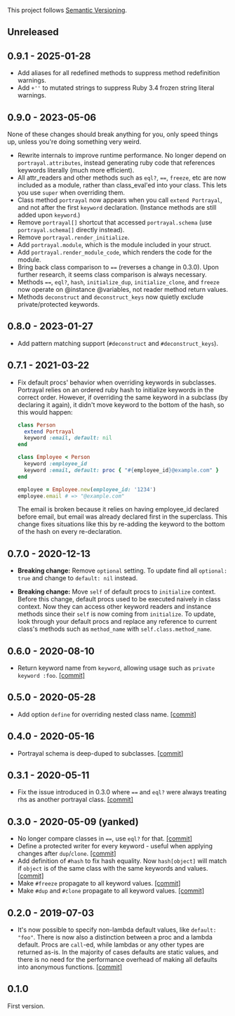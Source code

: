 This project follows [Semantic Versioning](https://semver.org/spec/v2.0.0.html).

## Unreleased

## 0.9.1 - 2025-01-28

* Add aliases for all redefined methods to suppress method redefinition warnings.
* Add `+''` to mutated strings to suppress Ruby 3.4 frozen string literal warnings.

## 0.9.0 - 2023-05-06

None of these changes should break anything for you, only speed things up, unless you're doing something very weird.

* Rewrite internals to improve runtime performance. No longer depend on `portrayal.attributes`, instead generating ruby code that references keywords literally (much more efficient).
* All attr_readers and other methods such as `eql?`, `==`, `freeze`, etc are now included as a module, rather than class_eval'ed into your class. This lets you use `super` when overriding them.
* Class method `portrayal` now appears when you call `extend Portrayal`, and not after the first `keyword` declaration. (Instance methods are still added upon `keyword`.)
* Remove `portrayal[]` shortcut that accessed `portrayal.schema` (use `portrayal.schema[]` directly instead).
* Remove `portrayal.render_initialize`.
* Add `portrayal.module`, which is the module included in your struct.
* Add `portrayal.render_module_code`, which renders the code for the module.
* Bring back class comparison to `==` (reverses a change in 0.3.0). Upon further research, it seems class comparison is always necessary.
* Methods `==`, `eql?`, `hash`, `initialize_dup`, `initialize_clone`, and `freeze` now operate on @instance @variables, not reader method return values.
* Methods `deconstruct` and `deconstruct_keys` now quietly exclude private/protected keywords.

## 0.8.0 - 2023-01-27

* Add pattern matching support (`#deconstruct` and `#deconstruct_keys`).

## 0.7.1 - 2021-03-22

* Fix default procs' behavior when overriding keywords in subclasses. Portrayal relies on an ordered ruby hash to initialize keywords in the correct order. However, if overriding the same keyword in a subclass (by declaring it again), it didn't move keyword to the bottom of the hash, so this would happen:

    ```ruby
    class Person
      extend Portrayal
      keyword :email, default: nil
    end

    class Employee < Person
      keyword :employee_id
      keyword :email, default: proc { "#{employee_id}@example.com" }
    end

    employee = Employee.new(employee_id: '1234')
    employee.email # => "@example.com"
    ```

    The email is broken because it relies on having employee_id declared before email, but email was already declared first in the superclass. This change fixes situations like this by re-adding the keyword to the bottom of the hash on every re-declaration.

## 0.7.0 - 2020-12-13

* **Breaking change:** Remove `optional` setting. To update find all `optional: true` and change to `default: nil` instead.

* **Breaking change:** Move `self` of default procs to `initialize` context. Before this change, default procs used to be executed naively in class context. Now they can access other keyword readers and instance methods since their `self` is now coming from `initialize`. To update, look through your default procs and replace any reference to current class's methods such as `method_name` with `self.class.method_name`.

## 0.6.0 - 2020-08-10

* Return keyword name from `keyword`, allowing usage such as `private keyword :foo`. [[commit]](https://github.com/maxim/portrayal/commit/9e9db2cafc7eae14789c5b84f70efd18898ace76)

## 0.5.0 - 2020-05-28

* Add option `define` for overriding nested class name. [[commit]](https://github.com/maxim/portrayal/commit/665ad297fb71fcdf5f641c672a457ccbe29e4a49)

## 0.4.0 - 2020-05-16

* Portrayal schema is deep-duped to subclasses. [[commit]](https://github.com/maxim/portrayal/commit/f346483a379ce9fbdece72cde8b0844f2d22b1cd)

## 0.3.1 - 2020-05-11

* Fix the issue introduced in 0.3.0 where `==` and `eql?` were always treating rhs as another portrayal class. [[commit]](https://github.com/maxim/portrayal/commit/f6ec8f373c6582f7e8d8f872d289222e4a58f8f6)

## 0.3.0 - 2020-05-09 (yanked)

* No longer compare classes in `==`, use `eql?` for that. [[commit]](https://github.com/maxim/portrayal/commit/9c5a37e4fb91e35d23b22e208344452930452af7)
* Define a protected writer for every keyword - useful when applying changes after `dup`/`clone`. [[commit]](https://github.com/maxim/portrayal/commit/1c0fa6c6357a09760dae39165e864238d231a08e)
* Add definition of `#hash` to fix hash equality. Now `hash[object]` will match if `object` is of the same class with the same keywords and values. [[commit]](https://github.com/maxim/portrayal/commit/ba9e390ab4aea4733ba084ac273da448e313ea53)
* Make `#freeze` propagate to all keyword values. [[commit]](https://github.com/maxim/portrayal/commit/0a734411a6eac08e2355c4277e09a2a70800d032)
* Make `#dup` and `#clone` propagate to all keyword values. [[commit]](https://github.com/maxim/portrayal/commit/010632d87d81a8d5b5ea5ff27d3d209cc667b0a5)

## 0.2.0 - 2019-07-03

* It's now possible to specify non-lambda default values, like `default: "foo"`. There is now also a distinction between a proc and a lambda default. Procs are `call`-ed, while lambdas or any other types are returned as-is. In the majority of cases defaults are static values, and there is no need for the performance overhead of making all defaults into anonymous functions. [[commit]](https://github.com/maxim/portrayal/commit/a1cc9d0fd40e413210f61b945d37b81c87280fee)

## 0.1.0

First version.
